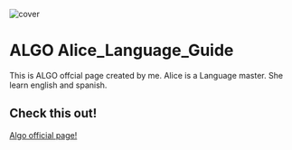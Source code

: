 ![cover](https://algo.co.pl/img/logo.1a1951cb.png)

# ALGO Alice_Language_Guide

This is ALGO offcial page created by me. Alice is a Language master. She learn english and spanish.

## Check this out!

[Algo official page!](https://algo.co.pl)



